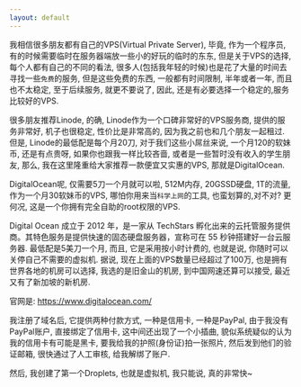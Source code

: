 ```yaml
---
layout: default
---
```


我相信很多朋友都有自己的VPS(Virtual Private Server), 毕竟, 作为一个程序员, 有的时候需要临时在服务器端放一些小的好玩的临时的东东, 但是关于VPS的选择, 每个人都有自己的不同的看法, 很多人(包括我年轻的时候)也是花了大量的时间去寻找一些`免费`的服务, 但是这些免费的东西, 一般都有时间限制, 半年或者一年, 而且也不太稳定, 至于后续服务, 就更不要说了, 因此, 还是有必要选择一个稳定的,服务比较好的VPS.

很多朋友推荐Linode, 的确, Linode作为一个口碑非常好的VPS服务商, 提供的服务非常好, 机子也很稳定, 性价比是非常高的, 因为我之前也和几个朋友一起租过. 但是, Linode的最低配是每个月20刀, 对于我们这些小屌丝来说, 一个月120的软妹币, 还是有点贵呀, 如果你也跟我一样比较吝啬, 或者是一些暂时没有收入的学生朋友, 那么, 我在这里隆重给大家推荐一款便宜又实惠的VPS, 那就是DigitalOcean.

DigitalOcean呢, 仅需要5刀一个月就可以啦, 512M内存, 20GSSD硬盘, 1T的流量, 作为一个月30软妹币的VPS, 哪怕你用来当`科学上网`的工具, 也蛮划算的,对不对? 更何况, 这是一个你拥有完全自助的root权限的VPS.

Digital Ocean 成立于 2012 年，是一家从 TechStars 孵化出来的云托管服务提供商。其特色服务是提供快速的固态硬盘服务器，宣称可在 55 秒钟搭建好一台云服务器. 最低配是5美刀一个月, 而且, 它是采用按小时计费的, 也就是说, 你随时可以关停自己不需要的虚拟机. 据说, 现在上面的VPS数量已经超过了100万, 也是拥有世界各地的机房可以选择, 我选的是旧金山的机房, 到中国网速还算可以接受, 最近又有了新加坡的新机房.

官网是: https://www.digitalocean.com/ 

我注册了域名后, 它提供两种付款方式, 一种是信用卡, 一种是PayPal, 由于我没有PayPal账户, 直接绑定了信用卡, 这中间还出现了一个小插曲, 貌似系统疑似的认为我的信用卡有可能是黑卡, 要我给我的护照(身份证)拍一张照片, 然后发到他们的验证邮箱, 很快通过了人工审核, 给我解绑了账户. 

然后, 我创建了第一个Droplets, 也就是虚拟机, 我只能说, 真的非常快~ 
